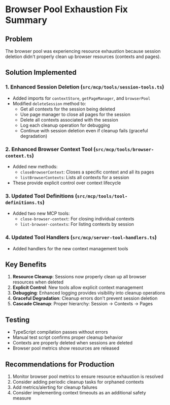 # Browser Pool Exhaustion Fix Summary

## Problem
The browser pool was experiencing resource exhaustion because session deletion didn't properly clean up browser resources (contexts and pages).

## Solution Implemented

### 1. Enhanced Session Deletion (`src/mcp/tools/session-tools.ts`)
- Added imports for `contextStore`, `getPageManager`, and `browserPool`
- Modified `deleteSession` method to:
  - Get all contexts for the session being deleted
  - Use page manager to close all pages for the session
  - Delete all contexts associated with the session
  - Log each cleanup operation for debugging
  - Continue with session deletion even if cleanup fails (graceful degradation)

### 2. Enhanced Browser Context Tool (`src/mcp/tools/browser-context.ts`)
- Added new methods:
  - `closeBrowserContext`: Closes a specific context and all its pages
  - `listBrowserContexts`: Lists all contexts for a session
- These provide explicit control over context lifecycle

### 3. Updated Tool Definitions (`src/mcp/tools/tool-definitions.ts`)
- Added two new MCP tools:
  - `close-browser-context`: For closing individual contexts
  - `list-browser-contexts`: For listing contexts by session

### 4. Updated Tool Handlers (`src/mcp/server-tool-handlers.ts`)
- Added handlers for the new context management tools

## Key Benefits

1. **Resource Cleanup**: Sessions now properly clean up all browser resources when deleted
2. **Explicit Control**: New tools allow explicit context management
3. **Debugging**: Enhanced logging provides visibility into cleanup operations
4. **Graceful Degradation**: Cleanup errors don't prevent session deletion
5. **Cascade Cleanup**: Proper hierarchy: Session → Contexts → Pages

## Testing
- TypeScript compilation passes without errors
- Manual test script confirms proper cleanup behavior
- Contexts are properly deleted when sessions are deleted
- Browser pool metrics show resources are released

## Recommendations for Production

1. Monitor browser pool metrics to ensure resource exhaustion is resolved
2. Consider adding periodic cleanup tasks for orphaned contexts
3. Add metrics/alerting for cleanup failures
4. Consider implementing context timeouts as an additional safety measure